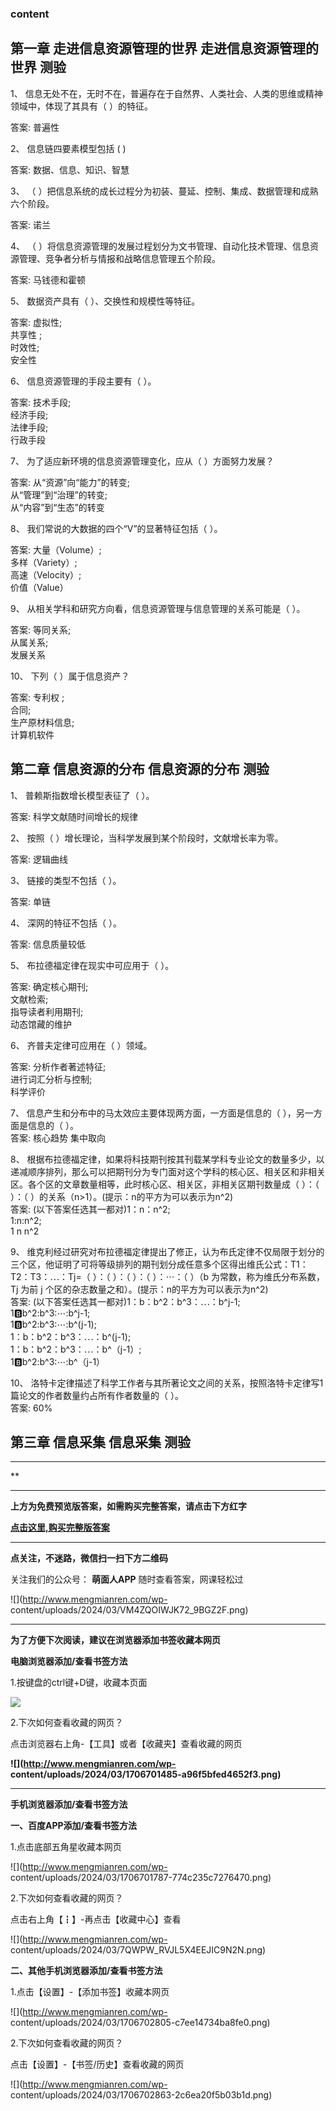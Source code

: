 ### content

## 第一章 走进信息资源管理的世界 走进信息资源管理的世界 测验

1、 信息无处不在，无时不在，普遍存在于自然界、人类社会、人类的思维或精神领域中，体现了其具有（ ）的特征。

答案: 普遍性  

2、 信息链四要素模型包括 ( )

答案: 数据、信息、知识、智慧

3、 （ ）把信息系统的成长过程分为初装、蔓延、控制、集成、数据管理和成熟六个阶段。

答案: 诺兰

4、 （ ）将信息资源管理的发展过程划分为文书管理、自动化技术管理、信息资源管理、竞争者分析与情报和战略信息管理五个阶段。

答案: 马钱德和霍顿

5、 数据资产具有（ ）、交换性和规模性等特征。

答案: 虚拟性;  
共享性 ;  
时效性;  
安全性

6、 信息资源管理的手段主要有（ ）。

答案: 技术手段;  
经济手段;  
法律手段;  
行政手段

7、 为了适应新环境的信息资源管理变化，应从（ ）方面努力发展？

答案: 从“资源”向“能力”的转变;  
从“管理”到“治理”的转变;  
从“内容”到“生态”的转变

8、 我们常说的大数据的四个“V”的显著特征包括（ ）。

答案: 大量（Volume）;  
多样（Variety）;  
高速（Velocity）;  
价值（Value）

9、 从相关学科和研究方向看，信息资源管理与信息管理的关系可能是（ ）。

答案: 等同关系;  
从属关系;  
发展关系

10、 下列（ ）属于信息资产？

答案: 专利权  ;  
合同;  
生产原材料信息;  
计算机软件

##  

## 第二章 信息资源的分布 信息资源的分布 测验

1、 普赖斯指数增长模型表征了（ ）。

答案: 科学文献随时间增长的规律

2、 按照（ ）增长理论，当科学发展到某个阶段时，文献增长率为零。

答案: 逻辑曲线

3、 链接的类型不包括（ ）。

答案: 单链

4、 深网的特征不包括（ ）。

答案: 信息质量较低

5、 布拉德福定律在现实中可应用于（ ）。

答案: 确定核心期刊;  
文献检索;  
指导读者利用期刊;  
动态馆藏的维护

6、 齐普夫定律可应用在（ ）领域。

答案: 分析作者著述特征;  
进行词汇分析与控制;  
科学评价

7、 信息产生和分布中的马太效应主要体现两方面，一方面是信息的（ ），另一方面是信息的（ ）。  
答案: 核心趋势 集中取向

8、
根据布拉德福定律，如果将科技期刊按其刊载某学科专业论文的数量多少，以递减顺序排列，那么可以把期刊分为专门面对这个学科的核心区、相关区和非相关区。各个区的文章数量相等，此时核心区、相关区，非相关区期刊数量成（
）：（ ）：（ ）的关系（n>1）。(提示：n的平方为可以表示为n^2)  
答案: (以下答案任选其一都对)1：n：n^2;  
1:n:n^2;  
1 n n^2

9、
维克利经过研究对布拉德福定律提出了修正，认为布氏定律不仅局限于划分的三个区，他证明了可将等级排列的期刊划分成任意多个区得出维氏公式：T1：T2：T3：⋯：Tj=（
）：（ ）：（ ）：（ ）：⋯：（ ）（b 为常数，称为维氏分布系数，Tj 为前 j 个区的杂志数量之和）。(提示：n的平方为可以表示为n^2)  
答案: (以下答案任选其一都对)1：b：b^2：b^3：⋯：b^j-1;  
1:b:b^2:b^3:⋯:b^j-1;  
1:b:b^2:b^3:⋯:b^(j-1);  
1：b：b^2：b^3：⋯：b^(j-1);  
1：b：b^2：b^3：⋯：b^（j-1）;  
1:b:b^2:b^3:⋯:b^（j-1）

10、 洛特卡定律描述了科学工作者与其所著论文之间的关系，按照洛特卡定律写1篇论文的作者数量约占所有作者数量的（ ）。  
答案: 60%

##  

## 第三章 信息采集 信息采集 测验

* * *

**

* * *

**上方为免费预览版答案，如需购买完整答案，请点击下方红字**

[**点击这里,购买完整版答案**](http://mooc.mengmianren.com/mooc2/108977.html)

* * *

**点关注，不迷路，微信扫一扫下方二维码**

关注我们的公众号： **萌面人APP** 随时查看答案，网课轻松过

![](http://www.mengmianren.com/wp-
content/uploads/2024/03/VM4ZQOIWJK72_9BGZ2F.png)

* * *

**为了方便下次阅读，建议在浏览器添加书签收藏本网页**

**电脑浏览器添加/查看书签方法**

1.按键盘的ctrl键+D键，收藏本页面

![](http://www.mengmianren.com/wp-content/uploads/2024/03/AF9T_JKKHAJN.png)

2.下次如何查看收藏的网页？

点击浏览器右上角-【工具】或者【收藏夹】查看收藏的网页

**![](http://www.mengmianren.com/wp-
content/uploads/2024/03/1706701485-a96f5bfed4652f3.png)**

* * *

**手机浏览器添加/查看书签方法**

**一、百度APP添加/查看书签方法**

1.点击底部五角星收藏本网页

![](http://www.mengmianren.com/wp-
content/uploads/2024/03/1706701787-774c235c7276470.png)

2.下次如何查看收藏的网页？

点击右上角【┇】-再点击【收藏中心】查看

![](http://www.mengmianren.com/wp-
content/uploads/2024/03/7QWPW_RVJL5X4EEJIC9N2N.png)

**二、其他手机浏览器添加/查看书签方法**

1.点击【设置】-【添加书签】收藏本网页

![](http://www.mengmianren.com/wp-
content/uploads/2024/03/1706702805-c7ee14734ba8fe0.png)

2.下次如何查看收藏的网页？

点击【设置】-【书签/历史】查看收藏的网页

![](http://www.mengmianren.com/wp-
content/uploads/2024/03/1706702863-2c6ea20f5b03b1d.png)

